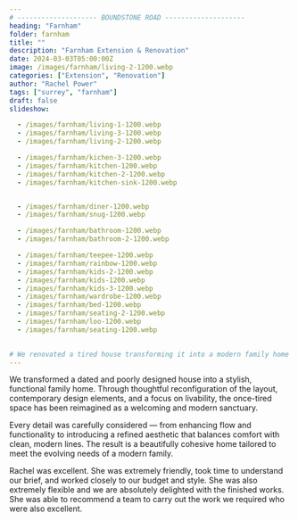 ```yaml
---
# -------------------- BOUNDSTONE ROAD --------------------
heading: "Farnham"
folder: farnham
title: ""
description: "Farnham Extension & Renovation"
date: 2024-03-03T05:00:00Z
image: /images/farnham/living-2-1200.webp
categories: ["Extension", "Renovation"]
author: "Rachel Power"
tags: ["surrey", "farnham"]
draft: false
slideshow:

  - /images/farnham/living-1-1200.webp
  - /images/farnham/living-3-1200.webp
  - /images/farnham/living-2-1200.webp

  - /images/farnham/kichen-3-1200.webp
  - /images/farnham/kitchen-1200.webp
  - /images/farnham/kitchen-2-1200.webp
  - /images/farnham/kitchen-sink-1200.webp


  - /images/farnham/diner-1200.webp
  - /images/farnham/snug-1200.webp

  - /images/farnham/bathroom-1200.webp
  - /images/farnham/bathroom-2-1200.webp

  - /images/farnham/teepee-1200.webp
  - /images/farnham/rainbow-1200.webp
  - /images/farnham/kids-2-1200.webp
  - /images/farnham/kids-1200.webp
  - /images/farnham/kids-3-1200.webp
  - /images/farnham/wardrobe-1200.webp
  - /images/farnham/bed-1200.webp
  - /images/farnham/seating-2-1200.webp
  - /images/farnham/loo-1200.webp
  - /images/farnham/seating-1200.webp
  

# We renovated a tired house transforming it into a modern family home giving new life to the outdated space. By updating the layout, incorporating contemporary design elements, and improving functionality, the badly designed house is now a stylish and comfortable haven. With careful planning and creative vision, we blended contemporary aesthetics with functional design  to revitalise the property.  We have created a beautiful, functional space that meets the families evolving  needs.
---
```

We transformed a dated and poorly designed house into a stylish, functional family home. Through thoughtful reconfiguration of the layout, contemporary design elements, and a focus on livability, the once-tired space has been reimagined as a welcoming and modern sanctuary.

Every detail was carefully considered — from enhancing flow and functionality to introducing a refined aesthetic that balances comfort with clean, modern lines. The result is a beautifully cohesive home tailored to meet the evolving needs of a modern family.

<Testimonial>
  Rachel was excellent. She was extremely friendly, took time to understand our brief, and worked closely to our budget and style. She was also extremely flexible and we are absolutely delighted with the finished works. She was able to recommend a team to carry out the work we required who were also excellent.
</Testimonial>
